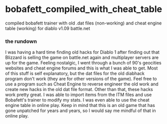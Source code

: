 # bobafett_compiled_with_cheat_table
 compiled bobafett trainer with old .dat files (non-working) and cheat engine table (working) for diablo v1.09 battle.net

### the rundown
I was having a hard time finding old hacks for Diablo 1 after finding out that Blizzard is selling the game on battle.net again and multiplayer servers are up for the game. Feeling nostalgic, I went through a bunch of 90's geocities websites and cheat engine forums and this is what I was able to get. Most of this stuff is self explanatory, but the dat files for the old diabhack program don't work (they are for other versions of the game). Feel free to use a program such as Cheat Engine to reverse engineer the old work and create new hacks in the old dat file format. Other than that, these hacks work pretty great. I was able to import items from the ITM files and use Bobafett's trainer to modify my stats. I was even able to use the cheat engine table in online play. Keep in mind that this is an old game that has gone unpatched for years and years, so I would say me mindful of that in online play.